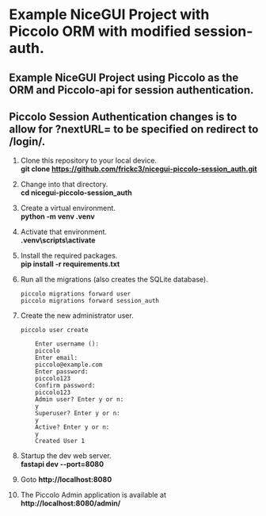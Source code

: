 # Example NiceGUI Project with Piccolo ORM with modified session-auth.

## Example NiceGUI Project using Piccolo as the ORM and Piccolo-api for session authentication.

## Piccolo Session Authentication changes is to allow for ?nextURL= to be specified on redirect to /login/.

1.  Clone this repository to your local device.  
    **git clone https://github.com/frickc3/nicegui-piccolo-session_auth.git**

2.  Change into that directory.  
    **cd nicegui-piccolo-session_auth**

3.  Create a virtual environment.  
    **python -m venv .venv**

4.  Activate that environment.  
    **.venv\scripts\activate**

5.  Install the required packages.  
    **pip install -r requirements.txt**

6.  Run all the migrations (also creates the SQLite database).  
    ```
    piccolo migrations forward user  
    piccolo migrations forward session_auth  
    ```

7.  Create the new administrator user.  
    ```
    piccolo user create

        Enter username ():
        piccolo
        Enter email:
        piccolo@example.com
        Enter password:
        piccolo123
        Confirm password:
        piccolo123
        Admin user? Enter y or n:
        y
        Superuser? Enter y or n:
        y
        Active? Enter y or n:
        y
        Created User 1
    ```

8. Startup the dev web server.  
    **fastapi dev --port=8080**

9. Goto **http://localhost:8080**  

10. The Piccolo Admin application is available at **http://localhost:8080/admin/**  
